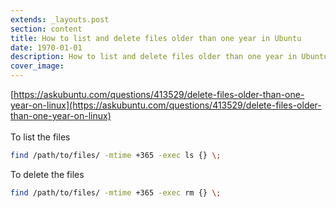 ```yaml
---
extends: _layouts.post
section: content
title: How to list and delete files older than one year in Ubuntu
date: 1970-01-01
description: How to list and delete files older than one year in Ubuntu
cover_image: 
---
```


[https://askubuntu.com/questions/413529/delete-files-older-than-one-year-on-linux](https://askubuntu.com/questions/413529/delete-files-older-than-one-year-on-linux)
<br><br>
To list the files
```bash
find /path/to/files/ -mtime +365 -exec ls {} \;
```
To delete the files
```bash
find /path/to/files/ -mtime +365 -exec rm {} \;
```